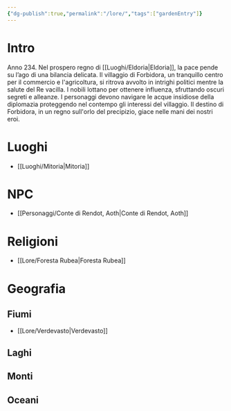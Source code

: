 ```yaml
---
{"dg-publish":true,"permalink":"/lore/","tags":["gardenEntry"]}
---
```


# Intro
Anno 234. Nel prospero regno di [[Luoghi/Eldoria\|Eldoria]], la pace pende su l’ago di una bilancia delicata. Il villaggio di Forbidora, un tranquillo centro per il commercio e l'agricoltura, si ritrova avvolto in intrighi politici mentre la salute del Re vacilla. I nobili lottano per ottenere influenza, sfruttando oscuri segreti e alleanze. I personaggi devono navigare le acque insidiose della diplomazia proteggendo nel contempo gli interessi del villaggio. Il destino di Forbidora, in un regno sull'orlo del precipizio, giace nelle mani dei nostri eroi.

# Luoghi
* [[Luoghi/Mitoria\|Mitoria]]
 
# NPC
 - [[Personaggi/Conte di Rendot, Aoth\|Conte di Rendot, Aoth]]
 
# Religioni
* [[Lore/Foresta Rubea\|Foresta Rubea]]
# Geografia
## Fiumi

* [[Lore/Verdevasto\|Verdevasto]]

## Laghi
## Monti
## Oceani